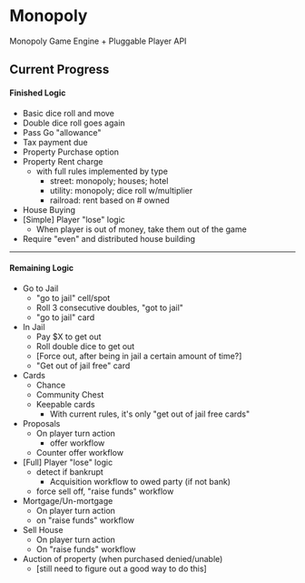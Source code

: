 # Monopoly
Monopoly Game Engine + Pluggable Player API

## Current Progress

#### Finished Logic
 - Basic dice roll and move
 - Double dice roll goes again
 - Pass Go "allowance"
 - Tax payment due
 - Property Purchase option
 - Property Rent charge
   - with full rules implemented by type
     - street: monopoly; houses; hotel
     - utility: monopoly; dice roll w/multiplier
     - railroad: rent based on # owned
 - House Buying
 - [Simple] Player "lose" logic
   - When player is out of money, take them out of the game
 - Require "even" and distributed house building
 ---------------------------
#### Remaining Logic
 - Go to Jail
   - "go to jail" cell/spot
   - Roll 3 consecutive doubles, "got to jail"
   - "go to jail" card
 - In Jail
   - Pay $X to get out
   - Roll double dice to get out
   - [Force out, after being in jail a certain amount of time?]
   - "Get out of jail free" card
 - Cards
   - Chance
   - Community Chest
   - Keepable cards
     - With current rules, it's only "get out of jail free cards"
 - Proposals
   - On player turn action
     - offer workflow
   - Counter offer workflow
 - [Full] Player "lose" logic
   - detect if bankrupt
     - Acquisition workflow to owed party (if not bank)
   - force sell off, "raise funds" workflow
 - Mortgage/Un-mortgage
   - On player turn action
   - on "raise funds" workflow
 - Sell House
   - On player turn action
   - On "raise funds" workflow
 - Auction of property (when purchased denied/unable)
   - [still need to figure out a good way to do this]
